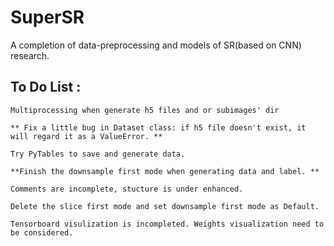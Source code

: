 # SuperSR

A completion of data-preprocessing and models of SR(based on CNN) research.

## To Do List : 

    Multiprocessing when generate h5 files and or subimages' dir

    ** Fix a little bug in Dataset class: if h5 file doesn't exist, it will regard it as a ValueError. **

    Try PyTables to save and generate data. 

    **Finish the downsample first mode when generating data and label. **

    Comments are incomplete, stucture is under enhanced.

    Delete the slice first mode and set downsample first mode as Default.

    Tensorboard visulization is incompleted. Weights visualization need to be considered. 


